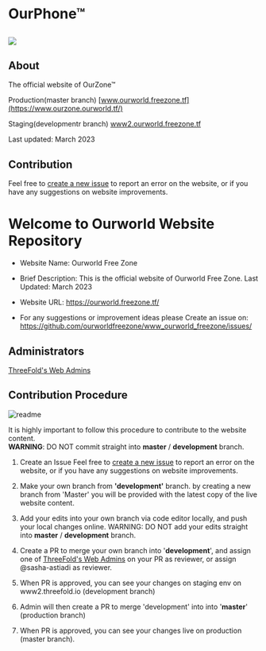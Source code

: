 # OurPhone&trade;

## 

![](./public/images/logo_placeholder1.png)

## About

The official website of OurZone&trade;

Production(master branch) [www.ourworld.freezone.tf](https://www.ourzone.ourworld.tf/)

Staging(developmentr branch) [www2.ourworld.freezone.tf](https://www2.ourzone.ourworld.tf/)


Last updated: March 2023

## Contribution

Feel free to [create a new issue](https://github.com/ourworldfreezone/www_ourworld_freezone/issues/) to report an error on the website, or if you have any suggestions on website improvements. 

# Welcome to Ourworld Website Repository

- Website Name: Ourworld Free Zone
- Brief Description: This is the official website of Ourworld Free Zone.
Last Updated: March 2023

- Website URL: https://ourworld.freezone.tf/

- For any suggestions or improvement ideas please 
Create an issue on: https://github.com/ourworldfreezone/www_ourworld_freezone/issues/

## Administrators
[ThreeFold's Web Admins](https://github.com/orgs/threefoldfoundation/teams/team_web_admin)

## Contribution Procedure

![readme](https://user-images.githubusercontent.com/43240801/236867088-56c95abd-510c-4202-b0c5-317cdfb75cb3.png)

It is highly important to follow this procedure to contribute to the website content. <br>
__WARNING__: DO NOT commit straight into __master__ / __development__ branch.

1. Create an Issue
Feel free to [create a new issue](https://github.com/threefoldfoundation/www_threefold_io/issues/new) to report an error on the website, or if you have any suggestions on website improvements. 

2. Make your own branch from __'development'__ branch.
by creating a new branch from 'Master' you will be provided with the latest copy of the live website content.

3. Add your edits into your own branch via code editor locally, and push your local changes online. WARNING: DO NOT add your edits straight into __master__ / __development__ branch.

5. Create a PR to merge your own branch into '**development**', and assign one of [ThreeFold's Web Admins](https://github.com/orgs/threefoldfoundation/teams/team_web_admin) on your PR as reviewer, or assign @sasha-astiadi as reviewer.

7. When PR is approved, you can see your changes on staging env on www2.threefold.io (development branch)

8. Admin will then create a PR to merge 'development' into into '**master**' (production branch)

10. When PR is approved, you can see your changes live on production  (master branch).





